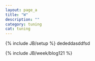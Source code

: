```yaml
---
layout: page_a
title: "W"
description: ""
category: tuning
cat: tuning
---
```

{% include JB/setup %}
dededdasddfsd


{% include JB/week/blog121 %}
